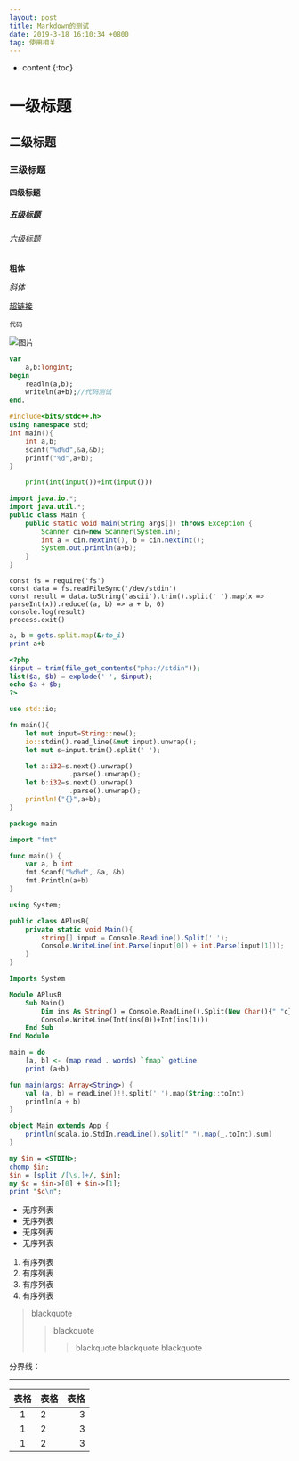 ```yaml
---
layout: post
title: Markdown的测试
date: 2019-3-18 16:10:34 +0800
tag: 使用相关
---
```


* content
{:toc}

# 一级标题
## 二级标题
### 三级标题
#### 四级标题
##### 五级标题
###### 六级标题

**粗体**

*斜体*

[超链接](https://www.baidu.com/)

`代码`

![图片](https://www.baidu.com/img/bd_logo1.png?qua=high&where=super)

```pascal
var
    a,b:longint;
begin
    readln(a,b);
    writeln(a+b);//代码测试
end.
```

```cpp
#include<bits/stdc++.h>
using namespace std;
int main(){
    int a,b;
    scanf("%d%d",&a,&b);
    printf("%d",a+b);
}
```

```python
    print(int(input())+int(input()))
```

```java
import java.io.*;
import java.util.*;
public class Main {
    public static void main(String args[]) throws Exception {
        Scanner cin=new Scanner(System.in);
        int a = cin.nextInt(), b = cin.nextInt();
        System.out.println(a+b);
    }
}
```

```nodejs
const fs = require('fs')
const data = fs.readFileSync('/dev/stdin')
const result = data.toString('ascii').trim().split(' ').map(x => parseInt(x)).reduce((a, b) => a + b, 0)
console.log(result)
process.exit()
```

```ruby
a, b = gets.split.map(&:to_i)
print a+b
```

```php
<?php
$input = trim(file_get_contents("php://stdin"));
list($a, $b) = explode(' ', $input);
echo $a + $b;
?>
```

```rust
use std::io;

fn main(){
    let mut input=String::new();
    io::stdin().read_line(&mut input).unwrap();
    let mut s=input.trim().split(' ');

    let a:i32=s.next().unwrap()
               .parse().unwrap();
    let b:i32=s.next().unwrap()
               .parse().unwrap();
    println!("{}",a+b);
}
```

```go
package main

import "fmt"

func main() {
    var a, b int
    fmt.Scanf("%d%d", &a, &b)
    fmt.Println(a+b)
}
```

```c#
using System;

public class APlusB{
    private static void Main(){
        string[] input = Console.ReadLine().Split(' ');
        Console.WriteLine(int.Parse(input[0]) + int.Parse(input[1]));
    }
}
```

```vb
Imports System

Module APlusB
    Sub Main()
        Dim ins As String() = Console.ReadLine().Split(New Char(){" "c})
        Console.WriteLine(Int(ins(0))+Int(ins(1)))
    End Sub
End Module
```

```haskell
main = do
    [a, b] <- (map read . words) `fmap` getLine
    print (a+b)
```

```kotlin
fun main(args: Array<String>) {
    val (a, b) = readLine()!!.split(' ').map(String::toInt)
    println(a + b)
}
```

```scala
object Main extends App {
    println(scala.io.StdIn.readLine().split(" ").map(_.toInt).sum)
}
```

```perl
my $in = <STDIN>;
chomp $in;
$in = [split /[\s,]+/, $in];
my $c = $in->[0] + $in->[1];
print "$c\n";
```

* 无序列表
* 无序列表
* 无序列表
* 无序列表

1. 有序列表
2. 有序列表
3. 有序列表
4. 有序列表

> blackquote
>> blackquote
>>> blackquote
>> blackquote
> blackquote

分界线：

---------------

表格|表格|表格
:---:|:---|---:
1|2|3
1|2|3
1|2|3